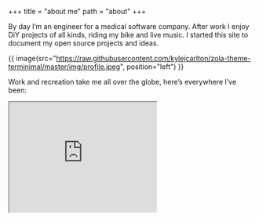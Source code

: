 +++
title = "about me"
path = "about"
+++

By day I’m an engineer for a medical software company. After work I enjoy DiY projects of all kinds, riding my bike and live music. I started this site to document my open source projects and ideas.

{{ image(src="https://raw.githubusercontent.com/kylejcarlton/zola-theme-terminimal/master/img/profile.jpeg", position="left") }}

Work and recreation take me all over the globe, here’s everywhere I’ve been:

<!--<iframe src="https://www.google.com/maps/d/embed?mid=1sncJb5NJddWLFz8VvcUlm0X0R5U" width="640" height="480"></iframe>-->
<iframe src="https://www.google.com/maps/d/embed?mid=1sncJb5NJddWLFz8VvcUlm0X0R5U" width="300" height="225"></iframe> 